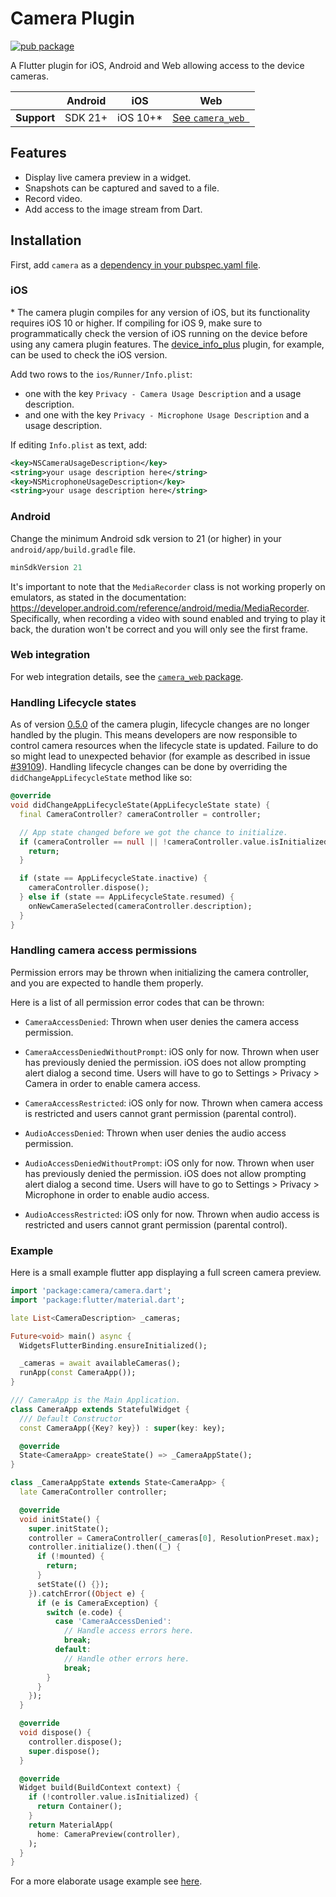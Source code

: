 # Camera Plugin

<?code-excerpt path-base="excerpts/packages/camera_example"?>

[![pub package](https://img.shields.io/pub/v/camera.svg)](https://pub.dev/packages/camera)

A Flutter plugin for iOS, Android and Web allowing access to the device cameras.

|                | Android | iOS      | Web                    |
|----------------|---------|----------|------------------------|
| **Support**    | SDK 21+ | iOS 10+* | [See `camera_web `][1] |

## Features

* Display live camera preview in a widget.
* Snapshots can be captured and saved to a file.
* Record video.
* Add access to the image stream from Dart.

## Installation

First, add `camera` as a [dependency in your pubspec.yaml file](https://flutter.dev/using-packages/).

### iOS

\* The camera plugin compiles for any version of iOS, but its functionality
requires iOS 10 or higher. If compiling for iOS 9, make sure to programmatically
check the version of iOS running on the device before using any camera plugin features.
The [device_info_plus](https://pub.dev/packages/device_info_plus) plugin, for example, can be used to check the iOS version.

Add two rows to the `ios/Runner/Info.plist`:

* one with the key `Privacy - Camera Usage Description` and a usage description.
* and one with the key `Privacy - Microphone Usage Description` and a usage description.

If editing `Info.plist` as text, add:

```xml
<key>NSCameraUsageDescription</key>
<string>your usage description here</string>
<key>NSMicrophoneUsageDescription</key>
<string>your usage description here</string>
```

### Android

Change the minimum Android sdk version to 21 (or higher) in your `android/app/build.gradle` file.

```groovy
minSdkVersion 21
```

It's important to note that the `MediaRecorder` class is not working properly on emulators, as stated in the documentation: https://developer.android.com/reference/android/media/MediaRecorder. Specifically, when recording a video with sound enabled and trying to play it back, the duration won't be correct and you will only see the first frame.

### Web integration

For web integration details, see the
[`camera_web` package](https://pub.dev/packages/camera_web).

### Handling Lifecycle states

As of version [0.5.0](https://github.com/flutter/packages/blob/main/packages/camera/CHANGELOG.md#050) of the camera plugin, lifecycle changes are no longer handled by the plugin. This means developers are now responsible to control camera resources when the lifecycle state is updated. Failure to do so might lead to unexpected behavior (for example as described in issue [#39109](https://github.com/flutter/flutter/issues/39109)). Handling lifecycle changes can be done by overriding the `didChangeAppLifecycleState` method like so:

<?code-excerpt "main.dart (AppLifecycle)"?>
```dart
@override
void didChangeAppLifecycleState(AppLifecycleState state) {
  final CameraController? cameraController = controller;

  // App state changed before we got the chance to initialize.
  if (cameraController == null || !cameraController.value.isInitialized) {
    return;
  }

  if (state == AppLifecycleState.inactive) {
    cameraController.dispose();
  } else if (state == AppLifecycleState.resumed) {
    onNewCameraSelected(cameraController.description);
  }
}
```

### Handling camera access permissions

Permission errors may be thrown when initializing the camera controller, and you are expected to handle them properly.

Here is a list of all permission error codes that can be thrown:

- `CameraAccessDenied`: Thrown when user denies the camera access permission.

- `CameraAccessDeniedWithoutPrompt`: iOS only for now. Thrown when user has previously denied the permission. iOS does not allow prompting alert dialog a second time. Users will have to go to Settings > Privacy > Camera in order to enable camera access.

- `CameraAccessRestricted`: iOS only for now. Thrown when camera access is restricted and users cannot grant permission (parental control).

- `AudioAccessDenied`: Thrown when user denies the audio access permission.

- `AudioAccessDeniedWithoutPrompt`: iOS only for now. Thrown when user has previously denied the permission. iOS does not allow prompting alert dialog a second time. Users will have to go to Settings > Privacy > Microphone in order to enable audio access.

- `AudioAccessRestricted`: iOS only for now. Thrown when audio access is restricted and users cannot grant permission (parental control).

### Example

Here is a small example flutter app displaying a full screen camera preview.

<?code-excerpt "readme_full_example.dart (FullAppExample)"?>
```dart
import 'package:camera/camera.dart';
import 'package:flutter/material.dart';

late List<CameraDescription> _cameras;

Future<void> main() async {
  WidgetsFlutterBinding.ensureInitialized();

  _cameras = await availableCameras();
  runApp(const CameraApp());
}

/// CameraApp is the Main Application.
class CameraApp extends StatefulWidget {
  /// Default Constructor
  const CameraApp({Key? key}) : super(key: key);

  @override
  State<CameraApp> createState() => _CameraAppState();
}

class _CameraAppState extends State<CameraApp> {
  late CameraController controller;

  @override
  void initState() {
    super.initState();
    controller = CameraController(_cameras[0], ResolutionPreset.max);
    controller.initialize().then((_) {
      if (!mounted) {
        return;
      }
      setState(() {});
    }).catchError((Object e) {
      if (e is CameraException) {
        switch (e.code) {
          case 'CameraAccessDenied':
            // Handle access errors here.
            break;
          default:
            // Handle other errors here.
            break;
        }
      }
    });
  }

  @override
  void dispose() {
    controller.dispose();
    super.dispose();
  }

  @override
  Widget build(BuildContext context) {
    if (!controller.value.isInitialized) {
      return Container();
    }
    return MaterialApp(
      home: CameraPreview(controller),
    );
  }
}
```

For a more elaborate usage example see [here](https://github.com/flutter/packages/tree/main/packages/camera/camera/example).

[1]: https://pub.dev/packages/camera_web#limitations-on-the-web-platform
